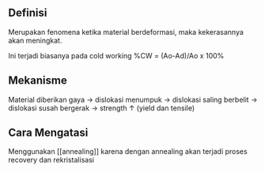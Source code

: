 ## Definisi
Merupakan fenomena ketika material berdeformasi, maka kekerasannya akan meningkat. 

Ini terjadi biasanya pada cold working
%CW = (Ao-Ad)/Ao x 100%

## Mekanisme
Material diberikan gaya -> dislokasi menumpuk -> dislokasi saling berbelit -> dislokasi susah bergerak -> strength ↑ (yield dan tensile)

## Cara Mengatasi
Menggunakan [[annealing]] karena dengan annealing akan terjadi proses recovery dan rekristalisasi